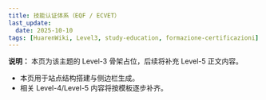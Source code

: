 ```yaml
---
title: 技能认证体系（EQF / ECVET）
last_update:
  date: 2025-10-10
tags: [HuarenWiki, Level3, study-education, formazione-certificazioni]
---
```

**说明：** 本页为该主题的 Level-3 骨架占位，后续将补充 Level-5 正文内容。

- 本页用于站点结构搭建与侧边栏生成。
- 相关 Level-4/Level-5 内容将按模板逐步补齐。
